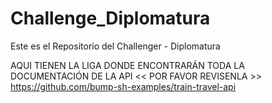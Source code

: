 # Challenge_Diplomatura
Este es el Repositorio del Challenger - Diplomatura


AQUI TIENEN LA LIGA DONDE ENCONTRARÁN TODA LA DOCUMENTACIÓN DE LA API
<< POR FAVOR REVISENLA >>
https://github.com/bump-sh-examples/train-travel-api
